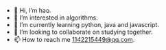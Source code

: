 - 👋 Hi, I’m hao.
- 👀 I’m interested in algorithms.
- 🌱 I’m currently learning python, java and javascript.
- 💞️ I’m looking to collaborate on studying together.
- 📫 How to reach me 1142215449@qq.com.

<!---
sufe2018/sufe2018 is a ✨ special ✨ repository because its `README.md` (this file) appears on your GitHub profile.
You can click the Preview link to take a look at your changes.
--->
